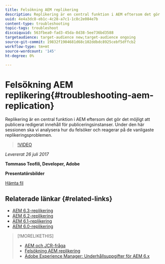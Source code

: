 ```yaml
---
title: Felsökning AEM replikering
description: Replikering är en central funktion i AEM eftersom det gör det möjligt att publicera redigerat innehåll för publiceringsinstanser. Under den här sessionen ska vi analysera hur du felsöker och reagerar på de vanligaste replikeringsproblemen.
uuid: 4e4a3dc8-eb1c-4c28-a7c1-1c8c2e084e7b
content-type: troubleshooting
topic-tags: troubleshoot
discoiquuid: 563fbea0-fad3-45da-8d38-5ee736bd3588
targetaudience: target-audience new;target-audience ongoing
source-git-commit: 19832f1904681d68c102ddbdc8925cebf5dffcb2
workflow-type: tm+mt
source-wordcount: '145'
ht-degree: 0%

---
```



# Felsökning AEM replikering{#troubleshooting-aem-replication}

Replikering är en central funktion i AEM eftersom det gör det möjligt att publicera redigerat innehåll för publiceringsinstanser. Under den här sessionen ska vi analysera hur du felsöker och reagerar på de vanligaste replikeringsproblemen.

>[!VIDEO](https://video.tv.adobe.com/v/19282/?quality=9)

*Levererat 26 juli 2017*

**Tommaso Teofili, Developer, Adobe**

**Presentatörsbilder**

[Hämta fil](assets/aem-gems-troubleshooting-aem-replication.pdf)

## Relaterade länkar {#related-links}

* [AEM 6.3-replikering](https://docs.adobe.com/docs/en/aem/6-3/deploy/configuring/replication.html)
* [AEM 6.2-replikering](https://docs.adobe.com/docs/en/aem/6-2/deploy/configuring/replication.html)
* [AEM 6.1-replikering](https://docs.adobe.com/docs/en/aem/6-1/deploy/configuring/replication.html)
* [AEM 6.0-replikering](https://docs.adobe.com/docs/en/aem/6-0/deploy/configuring/replication.html)

>[!MORELIKETHIS]
>
>* [AEM och JCR-fråga](aem-indexing-jcr-query.md)
>* [Felsökning AEM replikering](aem-troubleshooting-aem-replication.md)
>* [Adobe Experience Manager: Underhållsuppgifter för AEM 6.x](https://helpx.adobe.com/experience-manager/kt/eseminars/ccoo-aem-Aug-register.html)

